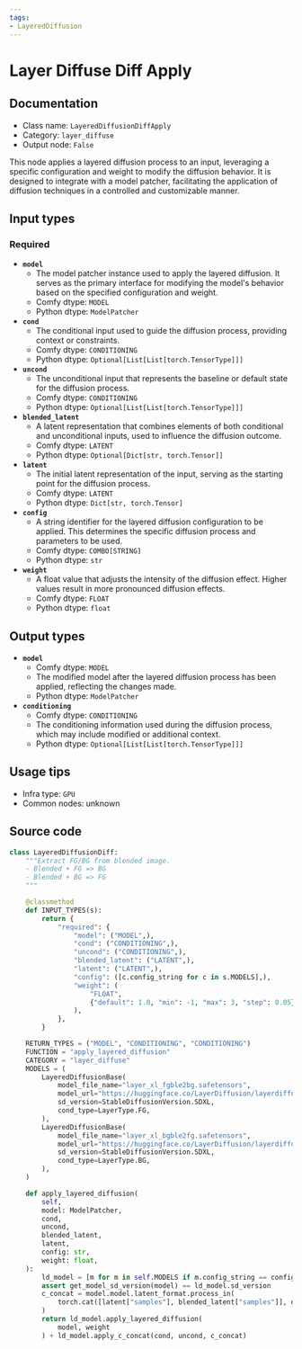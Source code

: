 ```yaml
---
tags:
- LayeredDiffusion
---
```


# Layer Diffuse Diff Apply
## Documentation
- Class name: `LayeredDiffusionDiffApply`
- Category: `layer_diffuse`
- Output node: `False`

This node applies a layered diffusion process to an input, leveraging a specific configuration and weight to modify the diffusion behavior. It is designed to integrate with a model patcher, facilitating the application of diffusion techniques in a controlled and customizable manner.
## Input types
### Required
- **`model`**
    - The model patcher instance used to apply the layered diffusion. It serves as the primary interface for modifying the model's behavior based on the specified configuration and weight.
    - Comfy dtype: `MODEL`
    - Python dtype: `ModelPatcher`
- **`cond`**
    - The conditional input used to guide the diffusion process, providing context or constraints.
    - Comfy dtype: `CONDITIONING`
    - Python dtype: `Optional[List[List[torch.TensorType]]]`
- **`uncond`**
    - The unconditional input that represents the baseline or default state for the diffusion process.
    - Comfy dtype: `CONDITIONING`
    - Python dtype: `Optional[List[List[torch.TensorType]]]`
- **`blended_latent`**
    - A latent representation that combines elements of both conditional and unconditional inputs, used to influence the diffusion outcome.
    - Comfy dtype: `LATENT`
    - Python dtype: `Optional[Dict[str, torch.Tensor]]`
- **`latent`**
    - The initial latent representation of the input, serving as the starting point for the diffusion process.
    - Comfy dtype: `LATENT`
    - Python dtype: `Dict[str, torch.Tensor]`
- **`config`**
    - A string identifier for the layered diffusion configuration to be applied. This determines the specific diffusion process and parameters to be used.
    - Comfy dtype: `COMBO[STRING]`
    - Python dtype: `str`
- **`weight`**
    - A float value that adjusts the intensity of the diffusion effect. Higher values result in more pronounced diffusion effects.
    - Comfy dtype: `FLOAT`
    - Python dtype: `float`
## Output types
- **`model`**
    - Comfy dtype: `MODEL`
    - The modified model after the layered diffusion process has been applied, reflecting the changes made.
    - Python dtype: `ModelPatcher`
- **`conditioning`**
    - Comfy dtype: `CONDITIONING`
    - The conditioning information used during the diffusion process, which may include modified or additional context.
    - Python dtype: `Optional[List[List[torch.TensorType]]]`
## Usage tips
- Infra type: `GPU`
- Common nodes: unknown


## Source code
```python
class LayeredDiffusionDiff:
    """Extract FG/BG from blended image.
    - Blended + FG => BG
    - Blended + BG => FG
    """

    @classmethod
    def INPUT_TYPES(s):
        return {
            "required": {
                "model": ("MODEL",),
                "cond": ("CONDITIONING",),
                "uncond": ("CONDITIONING",),
                "blended_latent": ("LATENT",),
                "latent": ("LATENT",),
                "config": ([c.config_string for c in s.MODELS],),
                "weight": (
                    "FLOAT",
                    {"default": 1.0, "min": -1, "max": 3, "step": 0.05},
                ),
            },
        }

    RETURN_TYPES = ("MODEL", "CONDITIONING", "CONDITIONING")
    FUNCTION = "apply_layered_diffusion"
    CATEGORY = "layer_diffuse"
    MODELS = (
        LayeredDiffusionBase(
            model_file_name="layer_xl_fgble2bg.safetensors",
            model_url="https://huggingface.co/LayerDiffusion/layerdiffusion-v1/resolve/main/layer_xl_fgble2bg.safetensors",
            sd_version=StableDiffusionVersion.SDXL,
            cond_type=LayerType.FG,
        ),
        LayeredDiffusionBase(
            model_file_name="layer_xl_bgble2fg.safetensors",
            model_url="https://huggingface.co/LayerDiffusion/layerdiffusion-v1/resolve/main/layer_xl_bgble2fg.safetensors",
            sd_version=StableDiffusionVersion.SDXL,
            cond_type=LayerType.BG,
        ),
    )

    def apply_layered_diffusion(
        self,
        model: ModelPatcher,
        cond,
        uncond,
        blended_latent,
        latent,
        config: str,
        weight: float,
    ):
        ld_model = [m for m in self.MODELS if m.config_string == config][0]
        assert get_model_sd_version(model) == ld_model.sd_version
        c_concat = model.model.latent_format.process_in(
            torch.cat([latent["samples"], blended_latent["samples"]], dim=1)
        )
        return ld_model.apply_layered_diffusion(
            model, weight
        ) + ld_model.apply_c_concat(cond, uncond, c_concat)

```
